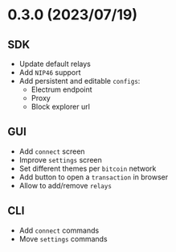 # 0.3.0 (2023/07/19)

## SDK

* Update default relays
* Add `NIP46` support
* Add persistent and editable `configs`:
    * Electrum endpoint
    * Proxy
    * Block explorer url

## GUI

* Add `connect` screen
* Improve `settings` screen
* Set different themes per `bitcoin` network
* Add button to open a `transaction` in browser
* Allow to add/remove `relays`

## CLI

* Add `connect` commands
* Move `settings` commands
